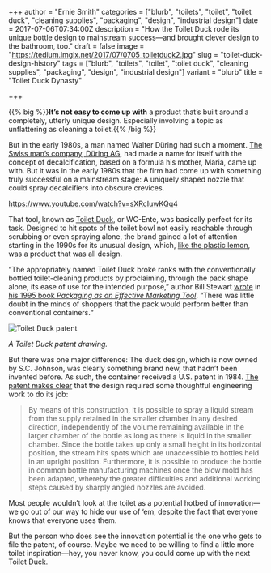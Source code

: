 +++
author = "Ernie Smith"
categories = ["blurb", "toilets", "toilet", "toilet duck", "cleaning supplies", "packaging", "design", "industrial design"]
date = 2017-07-06T07:34:00Z
description = "How the Toilet Duck rode its unique bottle design to mainstream success—and brought clever design to the bathroom, too."
draft = false
image = "https://tedium.imgix.net/2017/07/0705_toiletduck2.jpg"
slug = "toilet-duck-design-history"
tags = ["blurb", "toilets", "toilet", "toilet duck", "cleaning supplies", "packaging", "design", "industrial design"]
variant = "blurb"
title = "Toilet Duck Dynasty"

+++

{{% big %}}**It’s not easy to come up with** a product that’s built around a completely, utterly unique design. Especially involving a topic as unflattering as cleaning a toilet.{{% /big %}}

But in the early 1980s, a man named Walter Düring had such a moment. [The Swiss man’s company, Düring AG](http://www.durgol.com/int-en/about-us/history/), had made a name for itself with the concept of decalcification, based on a formula his mother, Maria, came up with. But it was in the early 1980s that the firm had come up with something truly successful on a mainstream stage: A uniquely shaped nozzle that could spray decalcifiers into obscure crevices.

https://www.youtube.com/watch?v=sXRcIuwKQq4

That tool, known as [Toilet Duck](http://amzn.to/2tOplUa), or WC-Ente, was basically perfect for its task. Designed to hit spots of the toilet bowl not easily reachable through scrubbing or even spraying alone, the brand gained a lot of attention starting in the 1990s for its unusual design, which, [like the plastic lemon](http://tedium.co/2017/02/28/lemon-juice-squeeze-bottles-history/), was a product that was all design.

“The appropriately named Toilet Duck broke ranks with the conventionally bottled toilet-cleaning products by proclaiming, through the pack shape alone, its ease of use for the intended purpose,” author Bill Stewart [wrote](https://books.google.com/books?id=1Rro1lZaGxIC&pg=PA65) in [his 1995 book *Packaging as an Effective Marketing Tool*](http://amzn.to/2tTG6hN). “There was little doubt in the minds of shoppers that the pack would perform better than conventional containers.“ 

![Toilet Duck patent](https://tedium.imgix.net/2017/07/0705_toiletduck.jpg)

*A Toilet Duck patent drawing.*

But there was one major difference: The duck design, which is now owned by S.C. Johnson, was clearly something brand new, that hadn’t been invented before. As such, the container received a U.S. patent in 1984. [The patent makes clear](https://patents.google.com/patent/US4437587A/en) that the design required some thoughtful engineering work to do its job:

> By means of this construction, it is possible to spray a liquid stream from the supply retained in the smaller chamber in any desired direction, independently of the volume remaining available in the larger chamber of the bottle as long as there is liquid in the smaller chamber. Since the bottle takes up only a small height in its horizontal position, the stream hits spots which are unaccessible to bottles held in an upright position. Furthermore, it is possible to produce the bottle in common bottle manufacturing machines once the blow mold has been adapted, whereby the greater difficulties and additional working steps caused by sharply angled nozzles are avoided.

Most people wouldn’t look at the toilet as a potential hotbed of innovation—we go out of our way to hide our use of ‘em, despite the fact that everyone knows that everyone uses them.

But the person who does see the innovation potential is the one who gets to file the patent, of course. Maybe we need to be willing to find a little more toilet inspiration—hey, you never know, you could come up with the next Toilet Duck.